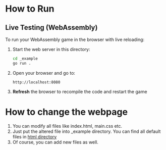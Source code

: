 # How to Run

## Live Testing (WebAssembly)

To run your WebAssembly game in the browser with live reloading:

1. Start the web server in this directory:

   ```bash
   cd _example
   go run .
   ```

2. Open your browser and go to:

   ```
   http://localhost:8080
   ```

3. **Refresh** the browser to recompile the code and restart the game

# How to change the webpage

1. You can modify all files like index.html, main.css etc.
2. Just put the altered file into _example directory. You can find all default files in [html directory](../internal/server/html)
3. Of course, you can add new files as well.